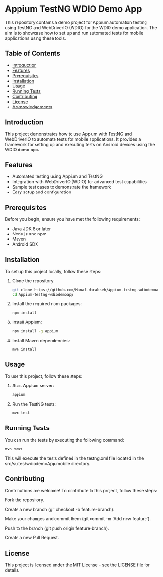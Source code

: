 # Appium TestNG WDIO Demo App

This repository contains a demo project for Appium automation testing using TestNG and WebDriverIO (WDIO) for the WDIO demo application. The aim is to showcase how to set up and run automated tests for mobile applications using these tools.

## Table of Contents

- [Introduction](#introduction)
- [Features](#features)
- [Prerequisites](#prerequisites)
- [Installation](#installation)
- [Usage](#usage)
- [Running Tests](#running-tests)
- [Contributing](#contributing)
- [License](#license)
- [Acknowledgements](#acknowledgements)

## Introduction

This project demonstrates how to use Appium with TestNG and WebDriverIO to automate tests for mobile applications. It provides a framework for setting up and executing tests on Android devices using the WDIO demo app.

## Features

- Automated testing using Appium and TestNG
- Integration with WebDriverIO (WDIO) for advanced test capabilities
- Sample test cases to demonstrate the framework
- Easy setup and configuration

## Prerequisites

Before you begin, ensure you have met the following requirements:

- Java JDK 8 or later
- Node.js and npm
- Maven
- Android SDK

## Installation

To set up this project locally, follow these steps:

1. Clone the repository:

    ```bash
    git clone https://github.com/Manaf-darabseh/Appium-testng-wdiodemoapp.git
    cd Appium-testng-wdiodemoapp
    ```

2. Install the required npm packages:

    ```bash
    npm install
    ```

3. Install Appium:

    ```bash
    npm install -g appium
    ```

4. Install Maven dependencies:

    ```bash
    mvn install
    ```

## Usage

To use this project, follow these steps:

1. Start Appium server:

    ```bash
    appium
    ```

2. Run the TestNG tests:

    ```bash
    mvn test
    ```

## Running Tests

You can run the tests by executing the following command:

```bash
mvn test
```
This will execute the tests defined in the testng.xml file located in the src/suites/wdiodemoApp.mobile directory.

## Contributing

Contributions are welcome! To contribute to this project, follow these steps:

Fork the repository.

Create a new branch (git checkout -b feature-branch).

Make your changes and commit them (git commit -m 'Add new feature').

Push to the branch (git push origin feature-branch).

Create a new Pull Request.

## License
This project is licensed under the MIT License - see the LICENSE file for details.
